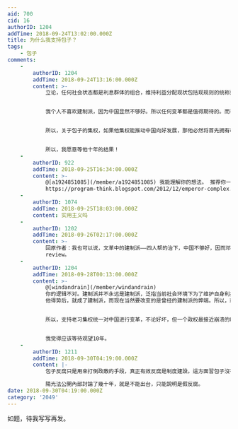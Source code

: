 ```yaml
---
aid: 700
cid: 16
authorID: 1204
addTime: 2018-09-24T13:02:00.000Z
title: 为什么我支持包子？
tags:
    - 包子
comments:
    -
        authorID: 1204
        addTime: 2018-09-24T13:16:00.000Z
        content: >-
            立论，任何社会状态都是利息群体的组合，维持利益分配现状包括现规则的统称建制派。


            我个人不喜欢建制派，因为中国显然不够好。所以任何变革都是值得期待的。而在权力和财富紧紧结合的中国，如果需要改变游戏规则，进行社会变革，那么，必然遇到重大阻力！从废除计划生育，推出房地产税到反腐，控制地方腐败，这些所有触及建制派的利益，这些的推出远没有人想象的那么容易！即使在中国社会，在国际社会被骂的那么惨的计划生育，围绕计划生育的建制派，也是非常强力的力量！断人钱财，犹如杀人父母！其他的社会阻力更不用说！


            所以，关于包子的集权，如果他集权能推动中国向好发展，那他必然将首先拥有改变现状的力量，如果他集权推动中国走向末路，那又能如何？只能证明当前政体真的不适合中国！


            所以，我愿意等他十年的结果！
    -
        authorID: 922
        addTime: 2018-09-25T16:34:00.000Z
        content: >-
            @[a1924851085](/member/a1924851085) 我能理解你的想法。 推荐你一篇我觉得可能有点关系的博文：
            https://program-think.blogspot.com/2012/12/emperor-complex.html?m=1
    -
        authorID: 1074
        addTime: 2018-09-25T18:03:00.000Z
        content: 实用主义吗
    -
        authorID: 1202
        addTime: 2018-09-26T02:17:00.000Z
        content: >-
            回原作者：我也可以说，文革中的建制派——四人帮的治下，中国不够好，因而邓的集权是重大变革会有阻力。但请问，邓的两只猫论导致的，不正是你现在反对的，权力和财富的结合吗？到那个时候再说，前中后，三个三十年不能相互否定？反腐、民生问题，一定需要靠斗争哲学、人头落地吗？你这理论，只能证明当前政体不好，不能证明包子比现任强。要想给中国未来开药方，你还需要多积累社会科学知识，看看古今中外前人学者的论述，做做literature
            review。
    -
        authorID: 1204
        addTime: 2018-09-28T00:13:00.000Z
        content: >-
            @[windandrain](/member/windandrain)
            你的逻辑不对。建制派并不永远是建制派，泛指当前社会环境下为了维护自身利益不愿意改变现状的人。所以，邓虽然曾经是非建制派，，而当
            他得势后，就成了建制派，而现在当然要改变的是曾经的建制派的弊端。所以，就老习来说，不论他是秦始皇还是汉武帝，如果是后者，改变现状，成就中国，不是挺好，如果是前者，那不正是某些人所一直鼓吹的让中国共产党完蛋吗？


            所以，支持老习集权统一对中国进行变革，不论好坏，但一个政权最接近崩溃的时刻，就是开始变革的时候，而如果变革导致的不是崩溃，那就是新生。


            我觉得应该等待观望10年。
    -
        authorID: 1211
        addTime: 2018-09-30T04:19:00.000Z
        content: |-
            包子反腐只是用來打倒政敵的手段，真正有效反腐是制度建設。這方面習包子沒有任何行動。

            陽光法公開內部討論了幾十年，就是不能出台，只能說明是假反腐。
date: 2018-09-30T04:19:00.000Z
category: '2049'
---
```


如题，待我写写再发。
